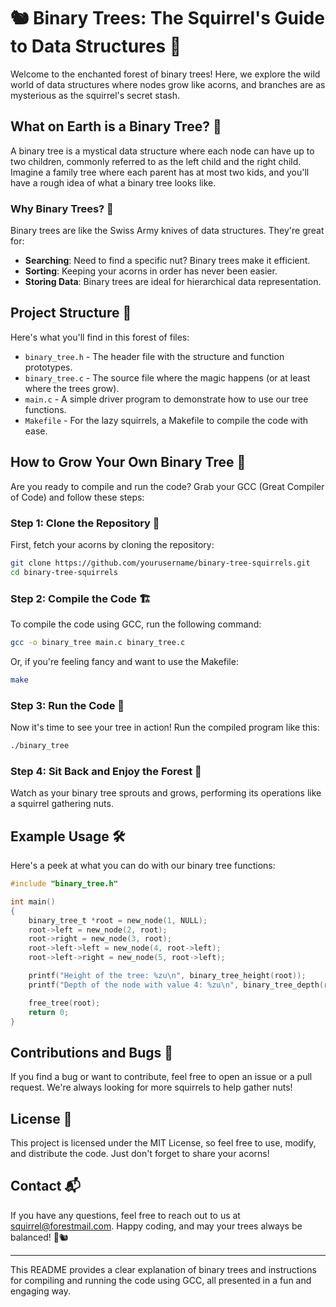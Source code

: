 # 🐿️ Binary Trees: The Squirrel's Guide to Data Structures 🌳

Welcome to the enchanted forest of binary trees! Here, we explore the wild world of data structures where nodes grow like acorns, and branches are as mysterious as the squirrel's secret stash.

## What on Earth is a Binary Tree? 🌲

A binary tree is a mystical data structure where each node can have up to two children, commonly referred to as the left child and the right child. Imagine a family tree where each parent has at most two kids, and you'll have a rough idea of what a binary tree looks like.

### Why Binary Trees? 🤔

Binary trees are like the Swiss Army knives of data structures. They're great for:

- **Searching**: Need to find a specific nut? Binary trees make it efficient.
- **Sorting**: Keeping your acorns in order has never been easier.
- **Storing Data**: Binary trees are ideal for hierarchical data representation.

## Project Structure 📁

Here's what you'll find in this forest of files:

- `binary_tree.h` - The header file with the structure and function prototypes.
- `binary_tree.c` - The source file where the magic happens (or at least where the trees grow).
- `main.c` - A simple driver program to demonstrate how to use our tree functions.
- `Makefile` - For the lazy squirrels, a Makefile to compile the code with ease.

## How to Grow Your Own Binary Tree 🌱

Are you ready to compile and run the code? Grab your GCC (Great Compiler of Code) and follow these steps:

### Step 1: Clone the Repository 🛒

First, fetch your acorns by cloning the repository:

```bash
git clone https://github.com/yourusername/binary-tree-squirrels.git
cd binary-tree-squirrels
```

### Step 2: Compile the Code 🏗️

To compile the code using GCC, run the following command:

```bash
gcc -o binary_tree main.c binary_tree.c
```

Or, if you're feeling fancy and want to use the Makefile:

```bash
make
```

### Step 3: Run the Code 🚀

Now it's time to see your tree in action! Run the compiled program like this:

```bash
./binary_tree
```

### Step 4: Sit Back and Enjoy the Forest 🌳

Watch as your binary tree sprouts and grows, performing its operations like a squirrel gathering nuts.

## Example Usage 🛠️

Here's a peek at what you can do with our binary tree functions:

```c
#include "binary_tree.h"

int main()
{
    binary_tree_t *root = new_node(1, NULL);
    root->left = new_node(2, root);
    root->right = new_node(3, root);
    root->left->left = new_node(4, root->left);
    root->left->right = new_node(5, root->left);

    printf("Height of the tree: %zu\n", binary_tree_height(root));
    printf("Depth of the node with value 4: %zu\n", binary_tree_depth(root->left->left));

    free_tree(root);
    return 0;
}
```

## Contributions and Bugs 🐛

If you find a bug or want to contribute, feel free to open an issue or a pull request. We're always looking for more squirrels to help gather nuts!

## License 📜

This project is licensed under the MIT License, so feel free to use, modify, and distribute the code. Just don't forget to share your acorns!

## Contact 📬

If you have any questions, feel free to reach out to us at squirrel@forestmail.com. Happy coding, and may your trees always be balanced! 🌲🐿️

---

This README provides a clear explanation of binary trees and instructions for compiling and running the code using GCC, all presented in a fun and engaging way.